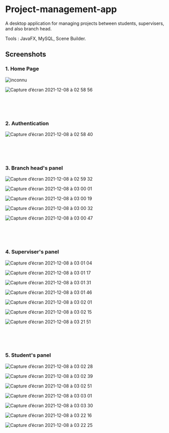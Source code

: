 # Project-management-app
A desktop application for managing projects between students, supervisers, and also branch head. 		

Tools : JavaFX, MySQL, Scene Builder. 

## Screenshots

 ### 1. Home Page 

![inconnu](https://user-images.githubusercontent.com/66096541/145134673-88e4970d-670e-429f-b71b-d74239458099.png)

![Capture d’écran 2021-12-08 à 02 58 56](https://user-images.githubusercontent.com/66096541/145135398-b3623690-c62d-4228-b0f7-4388065752e8.png)

 <br />
  <br />
	 <br />

  ### 2. Authentication

![Capture d’écran 2021-12-08 à 02 58 40](https://user-images.githubusercontent.com/66096541/145135404-3b80dc8d-b2cd-4ec4-80e3-6b5587857065.png)

 <br />
  <br />
	 <br />

 ### 3. Branch head's panel


![Capture d’écran 2021-12-08 à 02 59 32](https://user-images.githubusercontent.com/66096541/145135421-ee380d93-7758-4ec3-9695-a1fc82b42d9c.png)


![Capture d’écran 2021-12-08 à 03 00 01](https://user-images.githubusercontent.com/66096541/145135460-4cb6f14f-e7ce-4de8-8e72-57840c879fa9.png)


![Capture d’écran 2021-12-08 à 03 00 19](https://user-images.githubusercontent.com/66096541/145135467-5ceaf730-0dad-4b1a-9fb7-1ab2698ca22c.png)


![Capture d’écran 2021-12-08 à 03 00 32](https://user-images.githubusercontent.com/66096541/145135475-2835cb7d-e8e3-4f9d-82ab-b67c069db382.png)


![Capture d’écran 2021-12-08 à 03 00 47](https://user-images.githubusercontent.com/66096541/145135484-de003c67-1fd3-4743-93d3-06df224109c0.png)


 <br />
  <br />
	 <br />

  ### 4. Superviser's panel




![Capture d’écran 2021-12-08 à 03 01 04](https://user-images.githubusercontent.com/66096541/145135495-72e2739b-85ae-424b-98cf-39d04e5d8826.png)


![Capture d’écran 2021-12-08 à 03 01 17](https://user-images.githubusercontent.com/66096541/145135502-b46e5170-a6f6-472e-8350-e2c273d0b82a.png)


![Capture d’écran 2021-12-08 à 03 01 31](https://user-images.githubusercontent.com/66096541/145135509-14e40293-d6b7-40a6-8244-735822eedacf.png)


![Capture d’écran 2021-12-08 à 03 01 46](https://user-images.githubusercontent.com/66096541/145135520-925d82aa-1d24-4504-8c2c-7aa911df24a5.png)


![Capture d’écran 2021-12-08 à 03 02 01](https://user-images.githubusercontent.com/66096541/145135526-9b23ace9-2b4e-4afb-b60d-55828c9da2b7.png)


![Capture d’écran 2021-12-08 à 03 02 15](https://user-images.githubusercontent.com/66096541/145135533-ac4c8126-a59b-4444-b0c3-73aeab60f109.png)


![Capture d’écran 2021-12-08 à 03 21 51](https://user-images.githubusercontent.com/66096541/145137292-c9c5fabb-9375-4e27-af47-aae1de18aaef.png)

 <br />
  <br />
	 <br />

  ### 5. Student's panel


![Capture d’écran 2021-12-08 à 03 02 28](https://user-images.githubusercontent.com/66096541/145135543-913620af-e5f4-464b-88b6-3255ae444b62.png)


![Capture d’écran 2021-12-08 à 03 02 39](https://user-images.githubusercontent.com/66096541/145135558-c0b9b108-681f-4fcd-b854-b9949bad465d.png)


![Capture d’écran 2021-12-08 à 03 02 51](https://user-images.githubusercontent.com/66096541/145135560-bdb0cfde-2aaf-4616-9512-a1f228559503.png)


![Capture d’écran 2021-12-08 à 03 03 01](https://user-images.githubusercontent.com/66096541/145135567-6af22d8c-1b3a-4fb8-877a-aa0702317eac.png)


![Capture d’écran 2021-12-08 à 03 03 30](https://user-images.githubusercontent.com/66096541/145135573-c13b1f81-f7cc-4aed-a879-06f76724fa17.png)


![Capture d’écran 2021-12-08 à 03 22 16](https://user-images.githubusercontent.com/66096541/145137297-3b6e9a68-a5fe-44b7-9307-1bc5892958a1.png)


![Capture d’écran 2021-12-08 à 03 22 25](https://user-images.githubusercontent.com/66096541/145137304-ae405124-d8f3-4b45-9f8c-095a173abce9.png)
